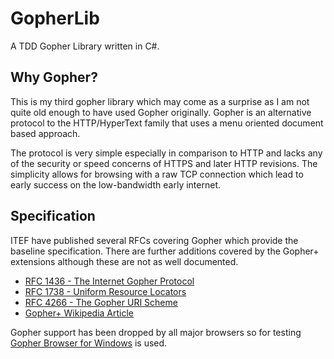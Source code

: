 # GopherLib
 A TDD Gopher Library written in C#.

## Why Gopher?
This is my third gopher library which may come as a surprise as I am not quite old enough to have used Gopher originally.  Gopher is an alternative protocol to the HTTP/HyperText family that uses a menu oriented document based approach.

The protocol is very simple especially in comparison to HTTP and lacks any of the security or speed concerns of HTTPS and later HTTP revisions.  The simplicity allows for browsing with a raw TCP connection which lead to early success on the low-bandwidth early internet.

## Specification

ITEF have published several RFCs covering Gopher which provide the baseline specification.  There are further additions covered by the Gopher+ extensions although these are not as well documented.

* [RFC 1436 - The Internet Gopher Protocol](https://tools.ietf.org/html/rfc1436)
* [RFC 1738 - Uniform Resource Locators](https://tools.ietf.org/html/rfc1738)
* [RFC 4266 - The Gopher URI Scheme](https://tools.ietf.org/html/rfc4266)
* [Gopher+ Wikipedia Article](https://en.wikipedia.org/wiki/Gopher%2B)

Gopher support has been dropped by all major browsers so for testing [Gopher Browser for Windows](http://www.jaruzel.com/gopher/gopher-client-browser-for-windows) is used.